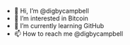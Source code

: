 - 👋 Hi, I’m @digbycampbell
- 👀 I’m interested in Bitcoin
- 🌱 I’m currently learning GitHub
- 📫 How to reach me @digbycampbell
